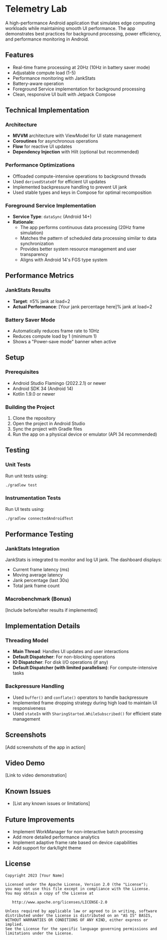 # Telemetry Lab

A high-performance Android application that simulates edge computing workloads while maintaining smooth UI performance. The app demonstrates best practices for background processing, power efficiency, and performance monitoring in Android.

## Features

- Real-time frame processing at 20Hz (10Hz in battery saver mode)
- Adjustable compute load (1-5)
- Performance monitoring with JankStats
- Battery-aware operation
- Foreground Service implementation for background processing
- Clean, responsive UI built with Jetpack Compose

## Technical Implementation

### Architecture
- **MVVM** architecture with ViewModel for UI state management
- **Coroutines** for asynchronous operations
- **Flow** for reactive UI updates
- **Dependency Injection** with Hilt (optional but recommended)

### Performance Optimizations
- Offloaded compute-intensive operations to background threads
- Used `derivedStateOf` for efficient UI updates
- Implemented backpressure handling to prevent UI jank
- Used stable types and keys in Compose for optimal recomposition

### Foreground Service Implementation
- **Service Type**: `dataSync` (Android 14+)
- **Rationale**: 
  - The app performs continuous data processing (20Hz frame simulation)
  - Matches the pattern of scheduled data processing similar to data synchronization
  - Provides better system resource management and user transparency
  - Aligns with Android 14's FGS type system

## Performance Metrics

### JankStats Results
- **Target**: ≤5% jank at load=2
- **Actual Performance**: [Your jank percentage here]% jank at load=2

### Battery Saver Mode
- Automatically reduces frame rate to 10Hz
- Reduces compute load by 1 (minimum 1)
- Shows a "Power-save mode" banner when active

## Setup

### Prerequisites
- Android Studio Flamingo (2022.2.1) or newer
- Android SDK 34 (Android 14)
- Kotlin 1.9.0 or newer

### Building the Project
1. Clone the repository
2. Open the project in Android Studio
3. Sync the project with Gradle files
4. Run the app on a physical device or emulator (API 34 recommended)

## Testing

### Unit Tests
Run unit tests using:
```bash
./gradlew test
```

### Instrumentation Tests
Run UI tests using:
```bash
./gradlew connectedAndroidTest
```

## Performance Testing

### JankStats Integration
JankStats is integrated to monitor and log UI jank. The dashboard displays:
- Current frame latency (ms)
- Moving average latency
- Jank percentage (last 30s)
- Total jank frame count

### Macrobenchmark (Bonus)
[Include before/after results if implemented]

## Implementation Details

### Threading Model
- **Main Thread**: Handles UI updates and user interactions
- **Default Dispatcher**: For non-blocking operations
- **IO Dispatcher**: For disk I/O operations (if any)
- **Default Dispatcher (with limited parallelism)**: For compute-intensive tasks

### Backpressure Handling
- Used `buffer()` and `conflate()` operators to handle backpressure
- Implemented frame dropping strategy during high load to maintain UI responsiveness
- Used `stateIn` with `SharingStarted.WhileSubscribed()` for efficient state management

## Screenshots
[Add screenshots of the app in action]

## Video Demo
[Link to video demonstration]

## Known Issues
- [List any known issues or limitations]

## Future Improvements
- Implement WorkManager for non-interactive batch processing
- Add more detailed performance analytics
- Implement adaptive frame rate based on device capabilities
- Add support for dark/light theme

## License

```
Copyright 2023 [Your Name]

Licensed under the Apache License, Version 2.0 (the "License");
you may not use this file except in compliance with the License.
You may obtain a copy of the License at

   http://www.apache.org/licenses/LICENSE-2.0

Unless required by applicable law or agreed to in writing, software
distributed under the License is distributed on an "AS IS" BASIS,
WITHOUT WARRANTIES OR CONDITIONS OF ANY KIND, either express or implied.
See the License for the specific language governing permissions and
limitations under the License.
```
